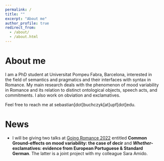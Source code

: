 ```yaml
---
permalink: /
title: ""
excerpt: "About me"
author_profile: true
redirect_from: 
  - /about/
  - /about.html
---
```


About me
======
I am a PhD student at Universitat Pompeu Fabra, Barcelona, interested in the field of semantics and pragmatics and their interfaces with syntax in Romance. My main research deals with the phenomenon of mood variability in Romance and its relation to distinct ontological objects, speech acts, and commitments. I also work on obviation and exclamatives.

Feel free to reach me at sebastian[dot]buchczyk[at]upf[dot]edu.

News
======
- I will be giving two talks at [Going Romance 2022](https://clt.uab.cat/going-romance-2022/) entitled **Common Ground-effects on mood variability: the case of decir** and ***Whether*-exclamatives: evidence from European Portuguese & Standard German**. The latter is a joint project with my colleague Sara Amido.
